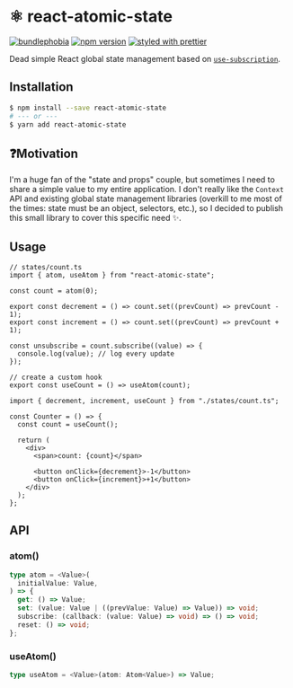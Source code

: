# ⚛️ react-atomic-state

[![bundlephobia](https://badgen.net/bundlephobia/minzip/react-atomic-state)](https://bundlephobia.com/result?p=react-atomic-state) [![npm version](https://badge.fury.io/js/react-atomic-state.svg)](https://www.npmjs.com/package/react-atomic-state) [![styled with prettier](https://img.shields.io/badge/styled_with-prettier-ff69b4.svg)](https://github.com/prettier/prettier)

Dead simple React global state management based on [`use-subscription`](https://github.com/facebook/react/tree/master/packages/use-subscription).

## Installation

```bash
$ npm install --save react-atomic-state
# --- or ---
$ yarn add react-atomic-state
```

## ❓Motivation

I'm a huge fan of the "state and props" couple, but sometimes I need to share a simple value to my entire application. I don't really like the `Context` API and existing global state management libraries (overkill to me most of the times: state must be an object, selectors, etc.), so I decided to publish this small library to cover this specific need ✨.

## Usage

```tsx
// states/count.ts
import { atom, useAtom } from "react-atomic-state";

const count = atom(0);

export const decrement = () => count.set((prevCount) => prevCount - 1);
export const increment = () => count.set((prevCount) => prevCount + 1);

const unsubscribe = count.subscribe((value) => {
  console.log(value); // log every update
});

// create a custom hook
export const useCount = () => useAtom(count);
```

```tsx
import { decrement, increment, useCount } from "./states/count.ts";

const Counter = () => {
  const count = useCount();

  return (
    <div>
      <span>count: {count}</span>

      <button onClick={decrement}>-1</button>
      <button onClick={increment}>+1</button>
    </div>
  );
};
```

## API

### atom()

```ts
type atom = <Value>(
  initialValue: Value,
) => {
  get: () => Value;
  set: (value: Value | ((prevValue: Value) => Value)) => void;
  subscribe: (callback: (value: Value) => void) => () => void;
  reset: () => void;
};
```

### useAtom()

```ts
type useAtom = <Value>(atom: Atom<Value>) => Value;
```
